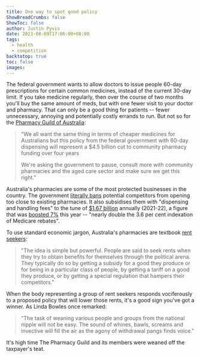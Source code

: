 ```yaml
---
title: One way to spot good policy
ShowBreadCrumbs: false
ShowToc: false
author: Justin Pyvis
date: 2023-08-09T17:06:00+08:00
tags:
  - health
  - competition
backtotop: true
toc: false
images:
---
```

The federal government wants to allow doctors to issue people 60-day prescriptions for certain common medicines, instead of the current 30-day limit. If you take medicine regularly, then over the course of two months you'll buy the same amount of meds, but with one fewer visit to your doctor and pharmacy. That can only be a good thing for patients -- fewer unnecessary, annoying and potentially costly errands to run. But not so for the [Pharmacy Guild of Australia](https://9now.nine.com.au/today/60-day-prescription-change-could-see-pharmacists-pass-costs-onto-struggling-older-australians/a7a3ee37-880d-43fc-955a-10bf6f6f2f7b):

> "We all want the same thing in terms of cheaper medicines for Australians but this policy from the federal government with 60-day dispensing will represent a $4.5 billion cut to community pharmacy funding over four years
> 
> We're asking the government to pause, consult more with community pharmacies and the aged care sector and make sure we get this right."

Australia's pharmacies are some of the most protected businesses in the country. The government [literally bans](https://www1.health.gov.au/internet/main/publishing.nsf/content/DDB409EBB18FCE8FCA257BF0001D3C0C/%24File/Pharmacy-Location-Rules-Applicants-Handbook-October-2018-v1-1.pdf) potential competitors from opening too close to existing pharmacies. It also subsidises them with "dispensing and handling fees" to the tune of [$1.67 billion](https://www1.racgp.org.au/newsgp/professional/pharmacy-reform-could-save-more-than-800m-annually) annually (2021-22), a figure that was [boosted 7%](https://www.health.gov.au/ministers/the-hon-mark-butler-mp/media/pharmacies-get-major-financial-boost-from-1-july) this year -- "nearly double the 3.6 per cent indexation of Medicare rebates".

To use standard economic jargon, Australia's pharmacies are textbook [rent seekers](https://www.econlib.org/library/Enc/RentSeeking.html):

> "The idea is simple but powerful. People are said to seek rents when they try to obtain benefits for themselves through the political arena. They typically do so by getting a subsidy for a good they produce or for being in a particular class of people, by getting a tariff on a good they produce, or by getting a special regulation that hampers their competitors."

When the body representing a group of rent seekers responds vociferously to a proposed policy that will lower those rents, it's a good sign you've got a winner. As Linda Bowles once remarked:

> "The task of weaning various people and groups from the national nipple will not be easy. The sound of whines, bawls, screams and invective will fill the air as the agony of withdrawal pangs finds voice."

It's high time The Pharmacy Guild and its members were weaned off the taxpayer's teat.